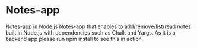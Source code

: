 # Notes-app
Notes-app in Node.js
Notes-app that enables to add/remove/list/read notes built in Node.js with dependencies such as Chalk and Yargs. As it is a backend app please run npm install to see this in action.
